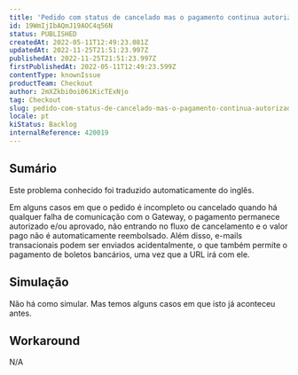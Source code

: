 ```yaml
---
title: 'Pedido com status de cancelado mas o pagamento continua autorizado'
id: 19WmIjIbAQmJ19AOC4q56N
status: PUBLISHED
createdAt: 2022-05-11T12:49:23.081Z
updatedAt: 2022-11-25T21:51:23.997Z
publishedAt: 2022-11-25T21:51:23.997Z
firstPublishedAt: 2022-05-11T12:49:23.599Z
contentType: knownIssue
productTeam: Checkout
author: 2mXZkbi0oi061KicTExNjo
tag: Checkout
slug: pedido-com-status-de-cancelado-mas-o-pagamento-continua-autorizado
locale: pt
kiStatus: Backlog
internalReference: 420019
---
```


## Sumário

<div class="alert alert-info">
  <p>Este problema conhecido foi traduzido automaticamente do inglês.</p>
</div>


Em alguns casos em que o pedido é incompleto ou cancelado quando há qualquer falha de comunicação com o Gateway, o pagamento permanece autorizado e/ou aprovado, não entrando no fluxo de cancelamento e o valor pago não é automaticamente reembolsado. Além disso, e-mails transacionais podem ser enviados acidentalmente, o que também permite o pagamento de boletos bancários, uma vez que a URL irá com ele.



## Simulação


Não há como simular. Mas temos alguns casos em que isto já aconteceu antes.



## Workaround


N/A

